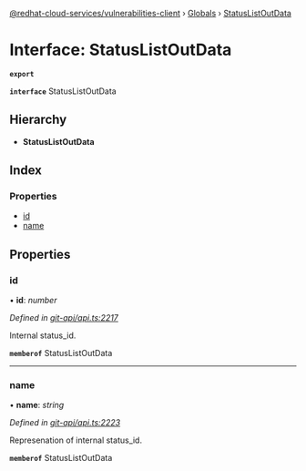 [@redhat-cloud-services/vulnerabilities-client](../README.md) › [Globals](../globals.md) › [StatusListOutData](statuslistoutdata.md)

# Interface: StatusListOutData

**`export`** 

**`interface`** StatusListOutData

## Hierarchy

* **StatusListOutData**

## Index

### Properties

* [id](statuslistoutdata.md#id)
* [name](statuslistoutdata.md#name)

## Properties

###  id

• **id**: *number*

*Defined in [git-api/api.ts:2217](https://github.com/RedHatInsights/javascript-clients/blob/master/packages/vulnerabilities/git-api/api.ts#L2217)*

Internal status_id.

**`memberof`** StatusListOutData

___

###  name

• **name**: *string*

*Defined in [git-api/api.ts:2223](https://github.com/RedHatInsights/javascript-clients/blob/master/packages/vulnerabilities/git-api/api.ts#L2223)*

Represenation of internal status_id.

**`memberof`** StatusListOutData
